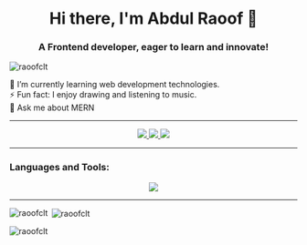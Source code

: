 <h1 align="center">Hi there, I'm Abdul Raoof 👋</h1>
<h3 align="center">A Frontend developer, eager to learn and innovate!</h3>

<p align="left"> <img src="https://komarev.com/ghpvc/?username=raoofclt&label=Profile%20views&color=0e75b6&style=flat" alt="raoofclt" /> </p>

<div>
  <ul style="list-style-type: none; padding: 0; margin: 0;">
    <li>🌱 I’m currently learning web development technologies.</li>
    <li>⚡ Fun fact: I enjoy drawing and listening to music.</li>
    <li>💬 Ask me about MERN</li>
  </ul>
</div>
<hr/>
<div align="center"> 
  <a href="mailto:pedro.sales.raoofkottayil@gmail.com">
    <img src="https://img.shields.io/badge/Gmail-333333?style=for-the-badge&logo=gmail&logoColor=red" />
  </a>
  <a href="https://www.linkedin.com/in/raoof-clt/" target="_blank">
    <img src="https://img.shields.io/badge/LinkedIn-0077B5?style=for-the-badge&logo=linkedin&logoColor=white" target="_blank" />
  </a>
  <a href="https://www.facebook.com/raoofCLT" target="_blank">
             <img src="https://img.shields.io/badge/Facebook-3b5998?style=for-the-badge&logo=facebook&logoColor=white" target="_blank" />

  </a>
</div>

<hr/>

<h3 align="left">Languages and Tools:</h3>
<div align="center">
    <img src="https://skillicons.dev/icons?i=react,bootstrap,mui,html,css,redux,nodejs,javascript,express,mongodb,java,postgresql,vite,photoshop,postman" /> <br>
</div>
<hr/>

<p><img align="left" src="https://github-readme-stats.vercel.app/api/top-langs?username=raoofclt&show_icons=true&locale=en&layout=compact" alt="raoofclt" /></p>

<p>&nbsp;<img align="center" src="https://github-readme-stats.vercel.app/api?username=raoofclt&show_icons=true&locale=en" alt="raoofclt" /></p>

<p><img align="center" src="https://github-readme-streak-stats.herokuapp.com/?user=raoofclt&" alt="raoofclt" /></p>


